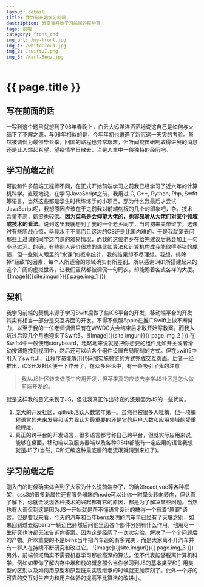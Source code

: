 ```yaml
---
layout: detail
title: 我为何开始学习前端
description: 分享我开始学习前端的那些事
tags: 前端
category: front_end
img_url: /my-front.jpg
img_1: /whiteCloud.jpg
img_2: /swiftUI.png
img_3: /Karl-Benz.jpg
---
```

# {{ page.title }}
## 写在前面的话
一写到这个题目就想到了08年春晚上，白云大妈洋洋洒洒地说这自己是如何与火结下了不解之源。与08年相似的是，今年年初也遭遇了新冠这一天灾的考验。虽然被调侃为最惨毕业季，回国的路程也异常艰难，但听闻疫苗研制取得进展的消息还是让人燃起希望，望疫情早日散去，当是人生中一段独特的经历吧。
## 学习前端之前
可能和许多前端工程师不同，在正式开始前端学习之前我已经学习了近六年的计算机科学。直观地说，在学习JavaScript之前，我用过 C, C++, Python, Php, Swfit等语言，当然这些都是学生时代练练手的小项目。那为什么我最后才尝试JavaScript呢，我想原因应该在于之前我对前端刻板的几个的印象吧，杂，技术含量不高，薪资也较低。**因为菜鸟是会仰望大佬的，也容易听从大佬们对某个领域或技术的看法**。说到这里我就想到了我的一个老乡同学，当时初来美帝留学，选课时有些胆战心惊，毕竟水平不高而且这边的CS还是比国内难的。于是我就爱去问那些上过课的同学这门课的难易情况，而我的这位老乡在给完建议后总会加上一句小马过河。的确，有些别人评价很难的课比如算法和计算机构成我能取得不错的成绩，但一些别人眼里的“水课”如概率统计，我的结果却不尽理想。我想，排除掉“轻敌”的因素，每个人所适合的领域确实有所差别。所以感谢0和1所搭建起来的这个广阔的虚拟世界，让我们虽然都被调侃一句码农，却能砌着各式各样的大厦。
![Image]({{site.imgurl}}{{ page.img_1 }})
## 契机
我学习前端的契机来源于学习Swift后做了些iOS平台的开发，移动端平台的开发其实有相当一部分是交互界面的开发。不得不佩服Apple在推广Swift上做不断努力，以至于我的一位老师调侃只有在WWDC大会结束后才敢开始写教案。而我入坑过后没几个月也迎来了Swift5。
![Image]({{site.imgurl}}{{ page.img_2 }})
在Swift4中一般使用storyboard，粗略地来说就是把你想要的组件比如开关或者滑动按钮拖拽到视图中，然后还可以给各个组件设置布局限制的方式。但在swift5中引入了swiftUI，让程序员能够用代码加实施预览的方式完成交互页面。后者一经推出，iOS开发社区便一下炸开了，在众多评论中，有一条吸引了我的注意
> 我从JS社区转来做原生应用开发，但苹果真的应该去学学JS社区是怎么做前端开发的。

就是这样我的目光来到了JS，但让我真正作出转变的还是因为JS的一些优势。
1. 庞大的开发社区，github活跃人数常年第一。虽然也被很多人吐槽，但一项编程语言的未来发展和活力我认为最重要的还是它的用户人数和应用领域的受重视程度。
2. 真正的跨平台的开发语言，很多语言都号称自己跨平台，但就实际应用来说，能够在桌面，移动端以及服务器端以及各种OS中都能有一定应用的语言我想就是JS了(当然，C和汇编这种最底层的老流氓就请别来杠了)。
## 学习前端之后
刚入门的时候确实体会到了大家为什么说前端杂了，的确如react,vue等各种框架，css3的很多新属性还有服务器端的node可以让你一时晕头转向转向，但认真了解下，你就会发现各种技术的兴起都有它的原因，都是为了解决某些问题。当然也有人调侃到这是因为JS一开始就是帮不懂语言设计的搞得一个有着“原罪”语言。但是要我来看，今天的汽车和当年benz发明的汽车早已经有了天壤之别，如果回到过去给benz一辆迈巴赫然后问他里面各个部件分别有什么作用，他用尽一生研究也许都无法告诉你答案。因为这是经历了一次次实验，解决了一个个问题后的产物。所以重要的不是benz当年把汽车造的有多完美，而是大家离不开汽车并有一群人在持续不断研究和改进它。
![Image]({{site.imgurl}}{{ page.img_3 }})
另外，前端领域确实不需要机器学习那般高深的算法，但不代表能够脱离计算机科学，例如如果你了解内存中堆和栈的概念那么当你学习到JS的基本类型和引用类型的区别以及如何用原型和原型链来实现继承的时候就更加深刻了。此外一个好的可靠的交互对生产力和用户体验的提高不比算法的改进小。